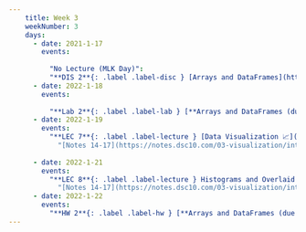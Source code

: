 ```yaml
---
    title: Week 3
    weekNumber: 3
    days:
      - date: 2021-1-17
        events:
          
          "No Lecture (MLK Day)":
          "**DIS 2**{: .label .label-disc } [Arrays and DataFrames](http://datahub.ucsd.edu/user-redirect/git-sync?repo=https://github.com/dsc-courses/dsc10-2022-wi&subPath=discussions/02-arrays_tables/discussion.ipynb) [🎥](https://youtu.be/Q3mww8m3iIQ)":
      - date: 2022-1-18
        events:
          
          "**Lab 2**{: .label .label-lab } [**Arrays and DataFrames (due 1/18)**](http://datahub.ucsd.edu/user-redirect/git-sync?repo=https://github.com/dsc-courses/dsc10-2022-wi&subPath=labs/02-arrays_dataframes/lab.ipynb)":
      - date: 2022-1-19
        events:
          "**LEC 7**{: .label .label-lecture } [Data Visualization 📈](http://datahub.ucsd.edu/user-redirect/git-sync?repo=https://github.com/dsc-courses/dsc10-2022-wi&subPath=lectures/lec07/lecture.ipynb) [🎥](https://www.youtube.com/playlist?list=PLDNbnocpJUhad86gq4r0mUY74wIVB0mp6)":
            "[Notes 14-17](https://notes.dsc10.com/03-visualization/intro.html)"
                
      - date: 2022-1-21
        events:
          "**LEC 8**{: .label .label-lecture } Histograms and Overlaid Plots":
            "[Notes 14-17](https://notes.dsc10.com/03-visualization/intro.html)"
      - date: 2022-1-22
        events:
          "**HW 2**{: .label .label-hw } [**Arrays and DataFrames (due 1/22)**](http://datahub.ucsd.edu/user-redirect/git-sync?repo=https://github.com/dsc-courses/dsc10-2022-wi&subPath=homeworks/02-arrays_dataframes/homework.ipynb)":
---
```

